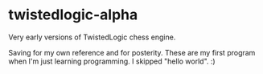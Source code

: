 twistedlogic-alpha
==================

Very early versions of TwistedLogic chess engine.

Saving for my own reference and for posterity. These are my first program when I'm just learning programming. I skipped "hello world". :)



